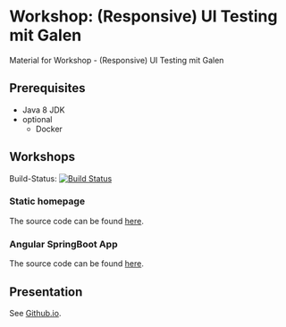 # Workshop: (Responsive) UI Testing mit Galen

Material for Workshop - (Responsive) UI Testing mit Galen


## Prerequisites

* Java 8 JDK
* optional
    * Docker
    
    
## Workshops

Build-Status: [![Build Status](https://martinreinhardt-online.de/jenkins/buildStatus/icon?job=Galen_Workshop)](https://martinreinhardt-online.de/jenkins/view/GalenFramework/job/Galen_Workshop/)

### Static homepage

The source code can be found [here](simple-homepage).

### Angular SpringBoot App

The source code can be found [here](angular-spring-boot-webapp).

## Presentation

See [Github.io](http://hypery2k.github.io/presentations/galen_workshop).
